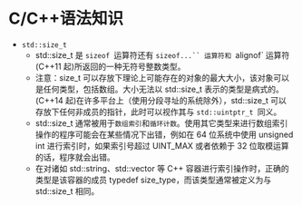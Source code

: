 # C/C++语法知识
- `std::size_t`
	* std::size_t 是 `sizeof `运算符还有 `sizeof...`` 运算符和 `alignof` 运算符 (C++11 起)所返回的一种无符号整数类型。
    * 注意：size_t 可以存放下理论上可能存在的对象的最大大小，该对象可以是任何类型，包括数组。大小无法以 std::size_t 表示的类型是病式的。 (C++14 起)在许多平台上（使用分段寻址的系统除外），std::size_t 可以存放下任何非成员的指针，此时可以视作其与 `std::uintptr_t `同义。
    * std::size_t 通常被用于`数组索引`和`循环计数`。使用其它类型来进行数组索引操作的程序可能会在某些情况下出错，例如在 64 位系统中使用 unsigned int 进行索引时，如果索引号超过 UINT_MAX 或者依赖于 32 位取模运算的话，程序就会出错。
    * 在对诸如 std::string、std::vector 等 C++ 容器进行索引操作时，正确的类型是该容器的成员 typedef size_type，而该类型通常被定义为与 std::size_t 相同。